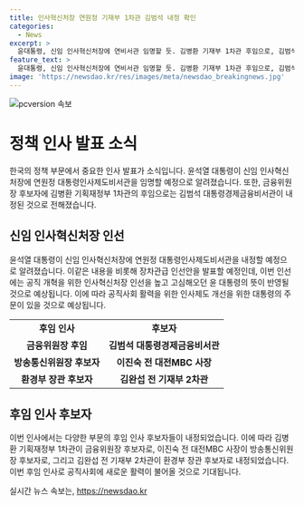 ```yaml
---
title: 인사혁신처장 연원정 기재부 1차관 김범석 내정 확인
categories:
  - News
excerpt: >
  윤대통령, 신임 인사혁신처장에 연비서관 임명할 듯. 김병환 기재부 1차관 후임으로, 김범석 대통령경제금융비서관 내정. 금융, 방송통신위원장 후보자에도 인선 예정. 기재부 1차관에 승진할 것으로 전망. 또한 환경부 장관 후보자로 김완섭 전 2차관이 내정됐다. 윤대통령의 공직개혁 주문이 반영된 후임 인선으로 주목. (150자)
feature_text: >
  윤대통령, 신임 인사혁신처장에 연비서관 임명할 듯. 김병환 기재부 1차관 후임으로, 김범석 대통령경제금융비서관 내정. 금융, 방송통신위원장 후보자에도 인선 예정. 기재부 1차관에 승진할 것으로 전망. 또한 환경부 장관 후보자로 김완섭 전 2차관이 내정됐다. 윤대통령의 공직개혁 주문이 반영된 후임 인선으로 주목. (150자)
image: 'https://newsdao.kr/res/images/meta/newsdao_breakingnews.jpg'
---
```


<p><img src="https://newsdao.kr/res/images/meta/newsdao_breakingnews.jpg" alt="pcversion 속보" /></p>

<h1>정책 인사 발표 소식</h1>

<p data-ke-size="size16">한국의 정책 부문에서 중요한 인사 발표가 소식입니다. 윤석열 대통령이 신임 인사혁신처장에 연원정 대통령인사제도비서관을 임명할 예정으로 알려졌습니다. 또한, 금융위원장 후보자에 김병환 기획재정부 1차관의 후임으로는 김범석 대통령경제금융비서관이 내정된 것으로 전해졌습니다.</p>

<h2 data-ke-size="size26">신임 인사혁신처장 인선</h2>

<p data-ke-size="size16">윤석열 대통령이 신임 인사혁신처장에 연원정 대통령인사제도비서관을 내정할 예정으로 알려졌습니다. 이같은 내용을 비롯해 장차관급 인선안을 발표할 예정인데, 이번 인선에는 공직 개혁을 위한 인사혁신처장 인선을 높고 고심해오던 윤 대통령의 뜻이 반영될 것으로 예상됩니다. 이에 따라 공직사회 활력을 위한 인사제도 개선을 위한 대통령의 주문이 있을 것으로 예상됩니다.</p>

<table>
    <tr>
        <td style="text-align: center; height: 17px;"><b>후임 인사</b></td>
        <td style="text-align: center; height: 17px;"><b>후보자</b></td>
    </tr>
    <tr>
        <td style="text-align: center; height: 17px;"><b>금융위원장 후임</b></td>
        <td style="text-align: center; height: 17px;"><b>김범석 대통령경제금융비서관</b></td>
    </tr>
    <tr>
        <td style="text-align: center; height: 17px;"><b>방송통신위원장 후보자</b></td>
        <td style="text-align: center; height: 17px;"><b>이진숙 전 대전MBC 사장</b></td>
    </tr>
    <tr>
        <td style="text-align: center; height: 17px;"><b>환경부 장관 후보자</b></td>
        <td style="text-align: center; height: 17px;"><b>김완섭 전 기재부 2차관</b></td>
    </tr>
</table>

<h2 data-ke-size="size26">후임 인사 후보자</h2>

<p data-ke-size="size16">이번 인사에서는 다양한 부문의 후임 인사 후보자들이 내정되었습니다. 이에 따라 김병환 기획재정부 1차관이 금융위원장 후보자로, 이진숙 전 대전MBC 사장이 방송통신위원장 후보자로, 그리고 김완섭 전 기재부 2차관이 환경부 장관 후보자로 내정되었습니다. 이번 후임 인사로 공직사회에 새로운 활력이 불어올 것으로 기대됩니다.</p>
실시간 뉴스 속보는, <a href="https://newsdao.kr" rel="dofollow">https://newsdao.kr</a>


